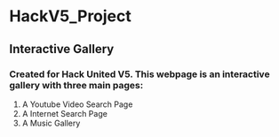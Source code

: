 # HackV5_Project

## Interactive Gallery

### Created for Hack United V5. This webpage is an interactive gallery with three main pages:
1. A Youtube Video Search Page 
2. A Internet Search Page
3. A Music Gallery
